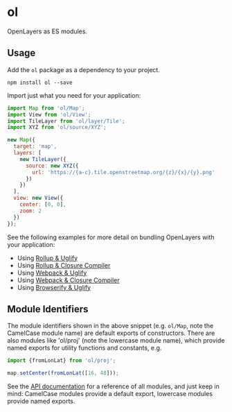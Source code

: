 # ol

OpenLayers as ES modules.

## Usage

Add the `ol` package as a dependency to your project.

    npm install ol --save

Import just what you need for your application:

```js
import Map from 'ol/Map';
import View from 'ol/View';
import TileLayer from 'ol/layer/Tile';
import XYZ from 'ol/source/XYZ';

new Map({
  target: 'map',
  layers: [
    new TileLayer({
      source: new XYZ({
        url: 'https://{a-c}.tile.openstreetmap.org/{z}/{x}/{y}.png'
      })
    })
  ],
  view: new View({
    center: [0, 0],
    zoom: 2
  })
});
```

See the following examples for more detail on bundling OpenLayers with your application:

 * Using [Rollup & Uglify](https://gist.github.com/tschaub/8beb328ea72b36446fc2198d008287de)
 * Using [Rollup & Closure Compiler](https://gist.github.com/tschaub/32a5692bedac5254da24fa3b12072f35)
 * Using [Webpack & Uglify](https://gist.github.com/tschaub/79025aef325cd2837364400a105405b8)
 * Using [Webpack & Closure Compiler](https://gist.github.com/ahocevar/8ceafc6293455ba491dd9be12c15761f)
 * Using [Browserify & Uglify](https://gist.github.com/tschaub/4bfb209a8f809823f1495b2e4436018e)

## Module Identifiers

The module identifiers shown in the above snippet (e.g. `ol/Map`, note the CamelCase module name) are default exports of constructors. There are also modules like 'ol/proj' (note the lowercase module name), which provide named exports for utility functions and constants, e.g.

```js
import {fromLonLat} from 'ol/proj';

map.setCenter(fromLonLat([16, 48]));
```
See the [API documentation](http://openlayers.org/en/latest/apidoc/) for a reference of all modules, and just keep in mind: CamelCase modules provide a default export, lowercase modules provide named exports.
